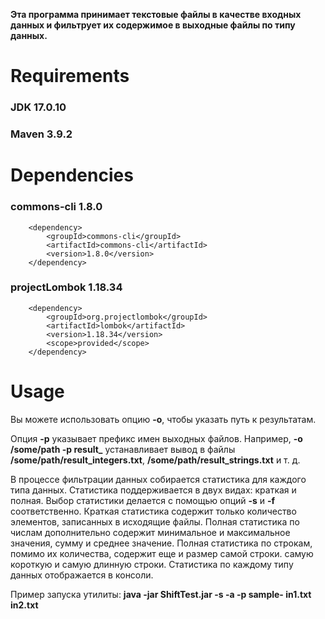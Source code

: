 **Эта программа принимает текстовые файлы в качестве входных данных и фильтрует их содержимое в выходные файлы по типу данных.**

# Requirements
### JDK 17.0.10
### Maven 3.9.2

# Dependencies
### commons-cli 1.8.0
<!-- https://mvnrepository.com/artifact/commons-cli/commons-cli -->
        <dependency>
            <groupId>commons-cli</groupId>
            <artifactId>commons-cli</artifactId>
            <version>1.8.0</version>
        </dependency>
### projectLombok 1.18.34
<!-- https://mvnrepository.com/artifact/org.projectlombok/lombok -->
        <dependency>
            <groupId>org.projectlombok</groupId>
            <artifactId>lombok</artifactId>
            <version>1.18.34</version>
            <scope>provided</scope>
        </dependency>

# Usage

Вы можете использовать опцию **-o**, чтобы указать путь к результатам.

Опция **-p** указывает префикс имен выходных файлов. Например, **-o /some/path -p result_** устанавливает вывод в
файлы **/some/path/result_integers.txt**, **/some/path/result_strings.txt** и т. д.

В процессе фильтрации данных собирается статистика для каждого типа данных.
Статистика поддерживается в двух видах: краткая и полная. Выбор статистики
делается с помощью опций **-s** и **-f** соответственно. Краткая статистика содержит только
количество элементов, записанных в исходящие файлы. Полная статистика по числам
дополнительно содержит минимальное и максимальное значения, сумму и среднее значение.
Полная статистика по строкам, помимо их количества, содержит еще и размер самой строки.
самую короткую и самую длинную строки. Статистика по каждому типу данных отображается в консоли.

Пример запуска утилиты:
**java -jar ShiftTest.jar -s -a -p sample- in1.txt in2.txt**
